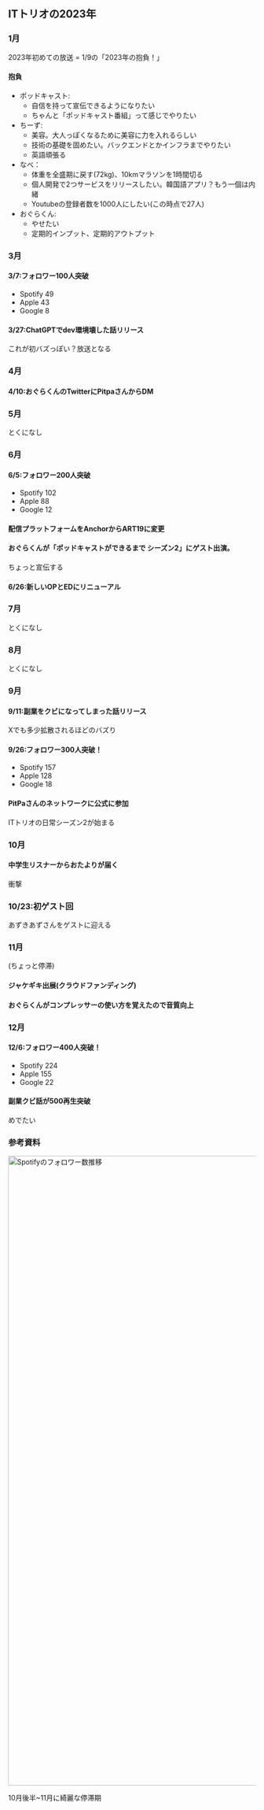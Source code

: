## ITトリオの2023年

### 1月

2023年初めての放送 = 1/9の「2023年の抱負！」

#### 抱負

- ポッドキャスト:
  - 自信を持って宣伝できるようになりたい
  - ちゃんと「ポッドキャスト番組」って感じでやりたい
- ちーず: 
  - 美容。大人っぽくなるために美容に力を入れるらしい
  - 技術の基礎を固めたい。バックエンドとかインフラまでやりたい
  - 英語頑張る
- なべ： 
  - 体重を全盛期に戻す(72kg)、10kmマラソンを1時間切る
  - 個人開発で2つサービスをリリースしたい。韓国語アプリ？もう一個は内緒
  - Youtubeの登録者数を1000人にしたい(この時点で27人)
- おぐらくん: 
  - やせたい
  - 定期的インプット、定期的アウトプット


### 3月

#### 3/7:フォロワー100人突破

- Spotify 49
- Apple 43
- Google 8

#### 3/27:ChatGPTでdev環境壊した話リリース

これが初バズっぽい？放送となる

### 4月

#### 4/10:おぐらくんのTwitterにPitpaさんからDM

### 5月

とくになし

### 6月
#### 6/5:フォロワー200人突破

- Spotify 102
- Apple 88
- Google 12

#### 配信プラットフォームをAnchorからART19に変更

#### おぐらくんが「ポッドキャストができるまで シーズン2」にゲスト出演。

ちょっと宣伝する

#### 6/26:新しいOPとEDにリニューアル

### 7月

とくになし


### 8月

とくになし

### 9月
#### 9/11:副業をクビになってしまった話リリース

Xでも多少拡散されるほどのバズり

#### 9/26:フォロワー300人突破！

- Spotify 157
- Apple 128
- Google 18

#### PitPaさんのネットワークに公式に参加

ITトリオの日常シーズン2が始まる

### 10月

#### 中学生リスナーからおたよりが届く

衝撃

### 10/23:初ゲスト回

あずきあずさんをゲストに迎える

### 11月

(ちょっと停滞)

#### ジャケギキ出展(クラウドファンディング)

#### おぐらくんがコンプレッサーの使い方を覚えたので音質向上

### 12月
#### 12/6:フォロワー400人突破！

- Spotify 224
- Apple 155
- Google 22

#### 副業クビ話が500再生突破

めでたい

### 参考資料

<img width="1280" alt="Spotifyのフォロワー数推移" src="https://github.com/Spice-Z/it-trio/assets/15419227/113b936f-698f-40d2-b897-a076720bc508">

10月後半~11月に綺麗な停滞期